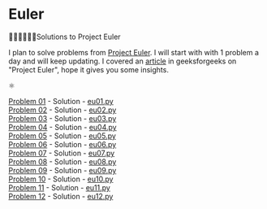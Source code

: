 # Euler
👨🏻‍💻👨🏼‍💻Solutions to Project Euler

I plan to solve problems from [Project Euler](https://projecteuler.net/archives). I will start with with 1 problem a day and will keep updating. I covered an [article](https://www.geeksforgeeks.org/project-euler/) in geeksforgeeks on "Project Euler", hope it gives you some insights.

⚛

[Problem 01](https://projecteuler.net/problem=1) - Solution - [eu01.py]() <br/>
[Problem 02](https://projecteuler.net/problem=2) - Solution - [eu02.py]() <br/>
[Problem 03](https://projecteuler.net/problem=3) - Solution - [eu03.py]() <br/>
[Problem 04](https://projecteuler.net/problem=4) - Solution - [eu04.py]() <br/>
[Problem 05](https://projecteuler.net/problem=5) - Solution - [eu05.py]() <br/>
[Problem 06](https://projecteuler.net/problem=6) - Solution - [eu06.py]() <br/>
[Problem 07](https://projecteuler.net/problem=7) - Solution - [eu07.py]() <br/>
[Problem 08](https://projecteuler.net/problem=8) - Solution - [eu08.py]() <br/>
[Problem 09](https://projecteuler.net/problem=9) - Solution - [eu09.py]() <br/>
[Problem 10](https://projecteuler.net/problem=10) - Solution - [eu10.py]() <br/>
[Problem 11](https://projecteuler.net/problem=11) - Solution - [eu11.py]() <br/>
[Problem 12](https://projecteuler.net/problem=12) - Solution - [eu12.py]() <br/>
